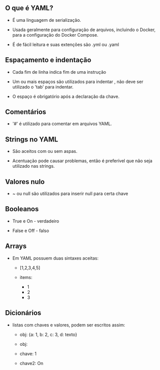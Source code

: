 ## O que é YAML?

   - É uma linguagem de serialização.

   - Usada geralmente para configuração de arquivos, incluindo o Docker, para a configuração do Docker Compose.

   - É de fácil leitura e suas extenções são .yml ou .yaml


## Espaçamento e indentação

   - Cada fim de linha indica fim de uma instrução

   - Um ou mais espaços são utilizados para indentar , não deve ser utilizado o 'tab' para indentar.

   - O espaço é obrigatório após a declaração da chave.

## Comentários

   - '#' é utilizado para comentar em arquivos YAML.


## Strings no YAML 

   - São aceitos com ou sem aspas. 

   - Acentuação pode causar problemas, então é preferível que não seja utilizado nas strings.


## Valores nulo

   - ~ ou null são utilizados para inserir null para certa chave


## Booleanos

   - True e On - verdadeiro

   - False e Off - falso


## Arrays
   
   - Em YAML possuem duas sintaxes aceitas:

      - [1,2,3,4,5] 

      - items:
         - 1
         - 2
         - 3


## Dicionários

   - listas com chaves e valores, podem ser escritos assim:

      - obj: {a: 1, b: 2, c: 3, d: texto}

      - obj:
       - chave: 1
       - chave2: On